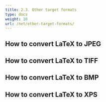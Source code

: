 ```yaml
---
title: 2.3. Other target formats
type: docs
weight: 10
url: /net/other-target-formats/
---
```


## **How to convert LaTeX to JPEG**

## **How to convert LaTeX to TIFF**

## **How to convert LaTeX to BMP**

## **How to convert LaTeX to XPS**
